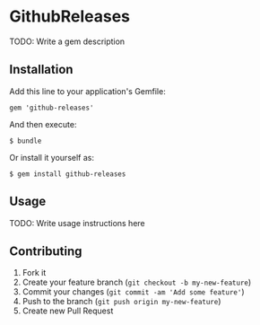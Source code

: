 # GithubReleases

TODO: Write a gem description

## Installation

Add this line to your application's Gemfile:

    gem 'github-releases'

And then execute:

    $ bundle

Or install it yourself as:

    $ gem install github-releases

## Usage

TODO: Write usage instructions here

## Contributing

1. Fork it
2. Create your feature branch (`git checkout -b my-new-feature`)
3. Commit your changes (`git commit -am 'Add some feature'`)
4. Push to the branch (`git push origin my-new-feature`)
5. Create new Pull Request
